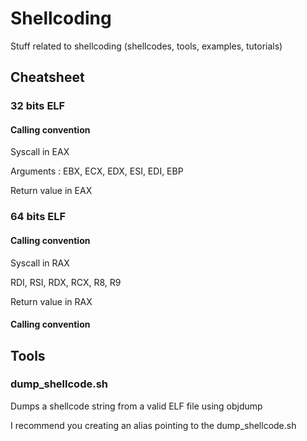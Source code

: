 # Shellcoding
Stuff related to shellcoding (shellcodes, tools, examples, tutorials)

## Cheatsheet

### 32 bits ELF

#### Calling convention

Syscall in EAX

Arguments : EBX, ECX, EDX, ESI, EDI, EBP

Return value in EAX

### 64 bits ELF

#### Calling convention

Syscall in RAX

RDI, RSI, RDX, RCX, R8, R9

Return value in RAX

#### Calling convention

## Tools

### dump_shellcode.sh

Dumps a shellcode string from a valid ELF file using objdump

I recommend you creating an alias pointing to the dump_shellcode.sh

